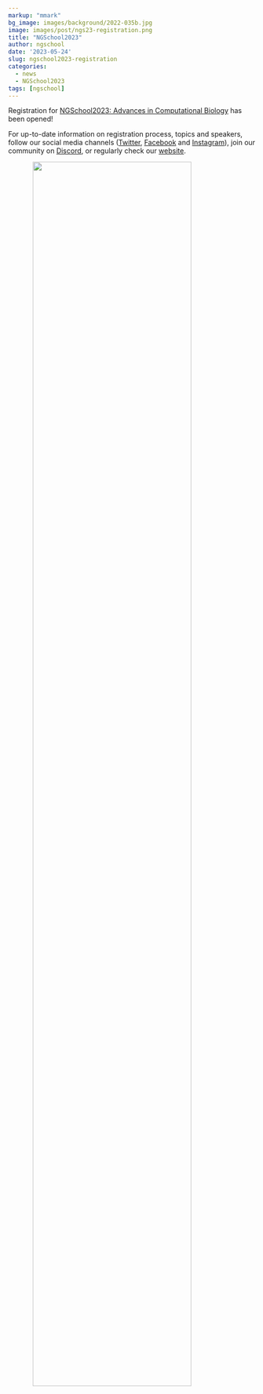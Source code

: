 ```yaml
---
markup: "mmark"
bg_image: images/background/2022-035b.jpg
image: images/post/ngs23-registration.png
title: "NGSchool2023"
author: ngschool
date: '2023-05-24'
slug: ngschool2023-registration
categories:
  - news
  - NGSchool2023
tags: [ngschool]
---
```


<div>
  Registration for <a href="/ngschool2023">NGSchool2023: Advances in Computational Biology</a> has been opened! 

  For up-to-date information on registration process, topics and speakers, follow our social media channels (<a href="https://twitter.com/NGSchoolEU" target="blank">Twitter</a>, <a href="https://www.facebook.com/NGSchool.eu/" target="blank">Facebook</a> and <a href="https://www.instagram.com/ngschooleu/" target="blank">Instagram</a>), join our community on <a href="https://discord.com/invite/MhNeqwR" target="blank">Discord</a>, or regularly check our <a href="/ngschool2023">website</a>.
</div>

<div>
  <img src="/images/post/ngs23-registration.png" style="width: 80%; display: block; margin-left: auto; margin-right: auto; ">
</div>


<div style="display: none;">
  <style>
    .img-responsive {
      display: none;
    }
  </style>
</div>
